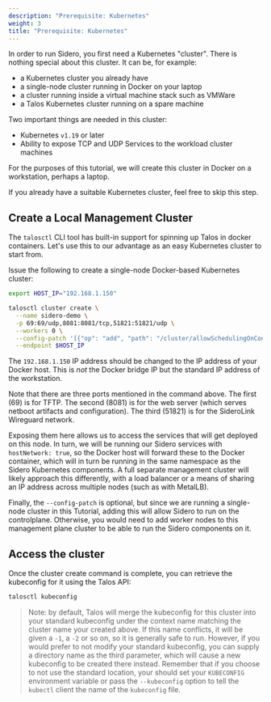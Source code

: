 ```yaml
---
description: "Prerequisite: Kubernetes"
weight: 3
title: "Prerequisite: Kubernetes"
---
```


In order to run Sidero, you first need a Kubernetes "cluster".
There is nothing special about this cluster.
It can be, for example:

- a Kubernetes cluster you already have
- a single-node cluster running in Docker on your laptop
- a cluster running inside a virtual machine stack such as VMWare
- a Talos Kubernetes cluster running on a spare machine

Two important things are needed in this cluster:

- Kubernetes `v1.19` or later
- Ability to expose TCP and UDP Services to the workload cluster machines

For the purposes of this tutorial, we will create this cluster in Docker on a
workstation, perhaps a laptop.

If you already have a suitable Kubernetes cluster, feel free to skip this step.

## Create a Local Management Cluster

The `talosctl` CLI tool has built-in support for spinning up Talos in docker containers.
Let's use this to our advantage as an easy Kubernetes cluster to start from.

Issue the following to create a single-node Docker-based Kubernetes cluster:

```bash
export HOST_IP="192.168.1.150"

talosctl cluster create \
  --name sidero-demo \
  -p 69:69/udp,8081:8081/tcp,51821:51821/udp \
  --workers 0 \
  --config-patch '[{"op": "add", "path": "/cluster/allowSchedulingOnControlPlanes", "value": true}]' \
  --endpoint $HOST_IP
```

The `192.168.1.150` IP address should be changed to the IP address of your Docker
host.
This is _not_ the Docker bridge IP but the standard IP address of the
workstation.

Note that there are three ports mentioned in the command above.
The first (69) is
for TFTP.
The second (8081) is for the web server (which serves netboot
artifacts and configuration).
The third (51821) is for the SideroLink Wireguard network.

Exposing them here allows us to access the services that will get deployed on this node.
In turn, we will be running our Sidero services with `hostNetwork: true`,
so the Docker host will forward these to the Docker container,
which will in turn be running in the same namespace as the Sidero Kubernetes components.
A full separate management cluster will likely approach this differently,
with a load balancer or a means of sharing an IP address across multiple nodes (such as with MetalLB).

Finally, the `--config-patch` is optional,
but since we are running a single-node cluster in this Tutorial,
adding this will allow Sidero to run on the controlplane.
Otherwise, you would need to add worker nodes to this management plane cluster to be
able to run the Sidero components on it.

## Access the cluster

Once the cluster create command is complete, you can retrieve the kubeconfig for it using the Talos API:

```bash
talosctl kubeconfig
```

> Note: by default, Talos will merge the kubeconfig for this cluster into your
> standard kubeconfig under the context name matching the cluster name your
> created above.
> If this name conflicts, it will be given a `-1`, a `-2` or so
> on, so it is generally safe to run.
> However, if you would prefer to not modify your standard kubeconfig, you can
> supply a directory name as the third parameter, which will cause a new
> kubeconfig to be created there instead.
> Remember that if you choose to not use the standard location, your should set
> your `KUBECONFIG` environment variable or pass the `--kubeconfig` option to
> tell the `kubectl` client the name of the `kubeconfig` file.
